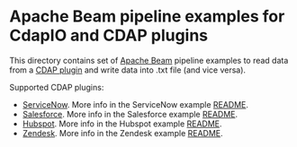 <!--
    Licensed to the Apache Software Foundation (ASF) under one
    or more contributor license agreements.  See the NOTICE file
    distributed with this work for additional information
    regarding copyright ownership.  The ASF licenses this file
    to you under the Apache License, Version 2.0 (the
    "License"); you may not use this file except in compliance
    with the License.  You may obtain a copy of the License at
      http://www.apache.org/licenses/LICENSE-2.0
    Unless required by applicable law or agreed to in writing,
    software distributed under the License is distributed on an
    "AS IS" BASIS, WITHOUT WARRANTIES OR CONDITIONS OF ANY
    KIND, either express or implied.  See the License for the
    specific language governing permissions and limitations
    under the License.
-->

# Apache Beam pipeline examples for CdapIO and CDAP plugins

This directory contains set of [Apache Beam](https://beam.apache.org/) pipeline examples to read data
from a [CDAP plugin](https://github.com/data-integrations) and write data into .txt file (and vice versa).

Supported CDAP plugins:
- [ServiceNow](https://github.com/data-integrations/servicenow-plugins). More info in the ServiceNow example [README](servicenow/src/main/java/org/apache/beam/examples/complete/cdap/servicenow/README.md).
- [Salesforce](https://github.com/data-integrations/salesforce). More info in the Salesforce example [README](salesforce/src/main/java/org/apache/beam/examples/complete/cdap/salesforce/README.md).
- [Hubspot](https://github.com/data-integrations/hubspot). More info in the Hubspot example [README](hubspot/src/main/java/org/apache/beam/examples/complete/cdap/hubspot/README.md).
- [Zendesk](https://github.com/data-integrations/zendesk). More info in the Zendesk example [README](zendesk/src/main/java/org/apache/beam/examples/complete/cdap/zendesk/README.md).
